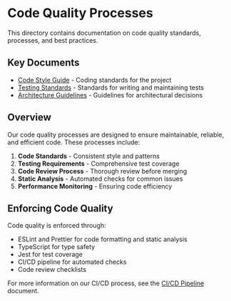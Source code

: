 # Code Quality Processes

This directory contains documentation on code quality standards, processes, and best practices.

## Key Documents

- [Code Style Guide](code-style-guide.md) - Coding standards for the project
- [Testing Standards](testing-standards.md) - Standards for writing and maintaining tests
- [Architecture Guidelines](architecture-guidelines.md) - Guidelines for architectural decisions

## Overview

Our code quality processes are designed to ensure maintainable, reliable, and efficient code. These processes include:

1. **Code Standards** - Consistent style and patterns
2. **Testing Requirements** - Comprehensive test coverage
3. **Code Review Process** - Thorough review before merging
4. **Static Analysis** - Automated checks for common issues
5. **Performance Monitoring** - Ensuring code efficiency

## Enforcing Code Quality

Code quality is enforced through:

- ESLint and Prettier for code formatting and static analysis
- TypeScript for type safety
- Jest for test coverage
- CI/CD pipeline for automated checks
- Code review checklists

For more information on our CI/CD process, see the [CI/CD Pipeline](/docs/processes/ci/ci-cd-pipeline.md) document.
